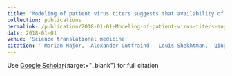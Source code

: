 ```yaml
---
title: "Modeling of patient virus titers suggests that availability of a vaccine could reduce hepatitis C virus transmission among injecting drug users"
collection: publications
permalink: /publication/2018-01-01-Modeling-of-patient-virus-titers-suggests-that-availability-of-a-vaccine-could-reduce-hepatitis-C-virus-transmission-among-injecting-drug-users
date: 2018-01-01
venue: 'Science translational medicine'
citation: ' Marian Major,  Alexander Gutfraind,  Louis Shekhtman,  Qingwen Cui,  Alla Kachko,  Scott Cotler,  Behzad Hajarizadeh,  Rachel Sacks-Davis,  Kimberly Page,  Basmattee Boodram,  Harel Dahari, &quot;Modeling of patient virus titers suggests that availability of a vaccine could reduce hepatitis C virus transmission among injecting drug users.&quot; Science translational medicine, 2018.'
---
```

Use [Google Scholar](https://scholar.google.com/scholar?q=Modeling+of+patient+virus+titers+suggests+that+availability+of+a+vaccine+could+reduce+hepatitis+C+virus+transmission+among+injecting+drug+users){:target="_blank"} for full citation